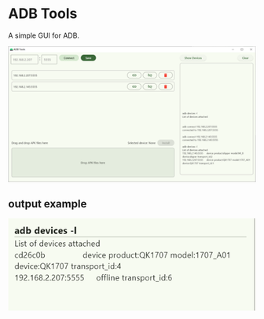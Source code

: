 # ADB Tools

A simple GUI for ADB.

![](.README_images/b9f2312e.png)


## output example

![img.png](img.png)